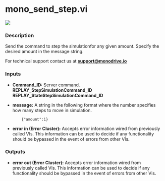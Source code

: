 # mono_send_step.vi

<p class="img_container">
<img class="lg_img" src="../mono_send_step.png"/>
</p>

### Description

Send the command to step the simulationfor any given amount. Specify the desired amount in the message string.

For technical support contact us at <b>support@monodrive.io</b> 

### Inputs

- **Command_ID:**  Server command.    
 **REPLAY_StepSimulationCommand_ID**   
 **REPLAY_StateStepSimulationCommand_ID**
 

- **message:**  A string in the following format where the number specifies
how many steps to move in simulation.    

    ```
        {"amount":1}
    ```   
 

- **error in (Error Cluster):** Accepts error information wired from previously called VIs. This information can be used to decide if any functionality should be bypassed in the event of errors from other VIs. 

### Outputs

- **error out (Error Cluster):** Accepts error information wired from previously called VIs. This information can be used to decide if any functionality should be bypassed in the event of errors from other VIs. 

<p>&nbsp;</p>
